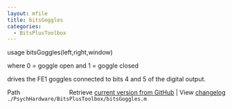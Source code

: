 ```yaml
---
layout: mfile
title: bitsGoggles
categories:
  - BitsPlusToolbox
---
```


usage bitsGoggles\(left,right,window\)

where 0 = goggle open
and 1 = goggle closed

drives the FE1 goggles connected to bits 4 and 5 of the digital output.


<div class="code_header" style="text-align:right;">
  <span style="float:left;">Path&nbsp;&nbsp;</span> <span class="counter">Retrieve <a href=
  "https://raw.github.com/Psychtoolbox-3/Psychtoolbox-3/beta/./PsychHardware/BitsPlusToolbox/bitsGoggles.m">current version from GitHub</a> | View <a href=
  "https://github.com/Psychtoolbox-3/Psychtoolbox-3/commits/beta/./PsychHardware/BitsPlusToolbox/bitsGoggles.m">changelog</a></span>
</div>
<div class="code">
  <code>./PsychHardware/BitsPlusToolbox/bitsGoggles.m</code>
</div>
